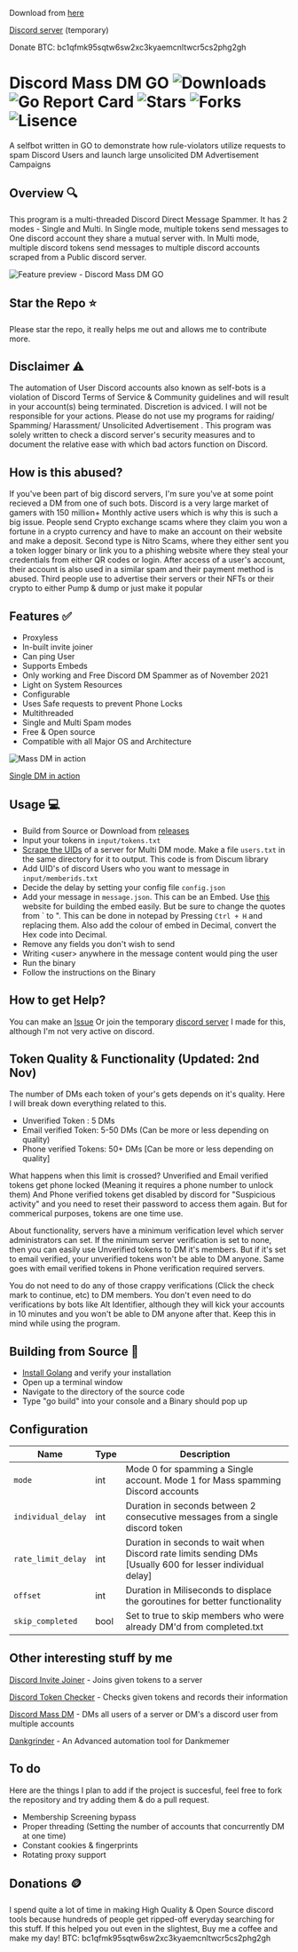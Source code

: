 Download from [here](https://github.com/V4NSH4J/discord-mass-DM-GO/releases)

[Discord server](https://discord.gg/fxPJAGxP7z) (temporary) 

Donate BTC: bc1qfmk95sqtw6sw2xc3kyaemcnltwcr5cs2phg2gh
# Discord Mass DM GO ![Downloads](https://img.shields.io/github/downloads/V4NSH4J/discord-mass-DM-GO/total) ![Go Report Card](https://goreportcard.com/badge/github.com/V4NSH4J/discord-mass-DM-GO) ![Stars](https://img.shields.io/github/stars/V4NSH4J/discord-mass-DM-GO) ![Forks](https://img.shields.io/github/license/V4NSH4J/discord-mass-DM-GO) ![Lisence](https://img.shields.io/github/forks/V4NSH4J/discord-mass-DM-GO)
 A selfbot written in GO to demonstrate how rule-violators utilize requests to spam Discord Users and launch large unsolicited DM Advertisement Campaigns
 
## Overview 🔍
 This program is a multi-threaded Discord Direct Message Spammer. It has 2 modes - Single and Multi. In Single mode, multiple tokens send messages to One discord account they share a mutual server with. In Multi mode, multiple discord tokens send messages to multiple discord accounts scraped from a Public discord server. 

 ![Feature preview - Discord Mass DM GO](https://i.imgur.com/DH9qMsl.png)
 
## Star the Repo ⭐
Please star the repo, it really helps me out and allows me to contribute more.

## Disclaimer ⚠️
 The automation of User Discord accounts also known as self-bots is a violation of Discord Terms of Service & Community guidelines and will result in your account(s) being terminated. Discretion is adviced. I will not be responsible for your actions. Please do not use my programs for raiding/ Spamming/ Harassment/ Unsolicited Advertisement . This program was solely written to check a discord server's security measures and to document the relative ease with which bad actors function on Discord.

## How is this abused?
If you've been part of big discord servers, I'm sure you've at some point recieved a DM from one of such bots. Discord is a very large market of gamers with 150 million+ Monthly active users which is why this is such a big issue. People send Crypto exchange scams where they claim you won a fortune in a crypto currency and have to make an account on their website and make a deposit. Second type is Nitro Scams, where they either sent you a token logger binary or link you to a phishing website where they steal your credentials from either QR codes or login. After access of a user's account, their account is also used in a similar spam and their payment method is abused. Third people use to advertise their servers or their NFTs or their crypto to either Pump & dump or just make it popular 

## Features ✅
  - Proxyless
  - In-built invite joiner
  - Can ping User
  - Supports Embeds
  - Only working and Free Discord DM Spammer as of November 2021
  - Light on System Resources
  - Configurable
  - Uses Safe requests to prevent Phone Locks
  - Multithreaded 
  - Single and Multi Spam modes
  - Free & Open source
  - Compatible with all Major OS and Architecture

![Mass DM in action](https://i.imgur.com/oCAz1GB.gif)


[Single DM in action](https://imgur.com/uXKKGyB.gif)


## Usage 💻
 - Build from Source or Download from [releases](https://github.com/V4NSH4J/discord-mass-DM-GO/releases)
 - Input your tokens in `input/tokens.txt`
 - [Scrape the UIDs](https://gist.github.com/V4NSH4J/06c452f32ceb5f6387b66abd8ccedd74) of a server for Multi DM mode. Make a file `users.txt` in the same directory for it to output. This code is from Discum library
 - Add UID's of discord Users who you want to message in `input/memberids.txt`
 - Decide the delay by setting your config file `config.json`
 - Add your message in `message.json`. This can be an Embed. Use [this](https://autocode.com/tools/discord/embed-builder/) website for building the embed easily. But be sure to change the quotes from \` to ". This can be done in notepad by Pressing `Ctrl + H` and replacing them. Also add the colour of embed in Decimal, convert the Hex code into Decimal. 
 - Remove any fields you don't wish to send
 - Writing \<user\> anywhere in the message content would ping the user
 - Run the binary
 - Follow the instructions on the Binary

## How to get Help?
You can make an [Issue](https://github.com/V4NSH4J/discord-mass-DM-GO/issues) Or join the temporary [discord server](https://discord.gg/XgdN6zsTKv) I made for this, although I'm not very active on discord. 

## Token Quality & Functionality (Updated: 2nd Nov)
The number of DMs each token of your's gets depends on it's quality. Here I will break down everything related to this. 
- Unverified Token : 5 DMs
- Email verified Token: 5-50 DMs (Can be more or less depending on quality)
- Phone verified Tokens: 50+ DMs [Can be more or less depending on quality]


What happens when this limit is crossed? Unverified and Email verified tokens get phone locked (Meaning it requires a phone number to unlock them) And Phone verified tokens get disabled by discord for "Suspicious activity" and you need to reset their password to access them again. But for commerical purposes, tokens are one time use. 

About functionality, servers have a minimum verification level which server administrators can set. If the minimum server verification is set to none, then you can easily use Unverified tokens to DM it's members. But if it's set to email verified, your unverified tokens won't be able to DM anyone. Same goes with email verified tokens in Phone verification required servers. 

You do not need to do any of those crappy verifications (Click the check mark to continue, etc) to DM members. You don't even need to do verifications by bots like Alt Identifier, although they will kick your accounts in 10 minutes and you won't be able to DM anyone after that. Keep this in mind while using the program.
 
## Building from Source 🚧
 - [Install Golang](https://golang.org) and verify your installation
 - Open up a terminal window 
 - Navigate to the directory of the source code
 - Type "go build" into your console and a Binary should pop up

## Configuration

Name | Type | Description
---- | ---- | ----
`mode` | int | Mode 0 for spamming a Single account. Mode 1 for Mass spamming Discord accounts
`individual_delay` | int | Duration in seconds between 2 consecutive messages from a single discord token
`rate_limit_delay` | int | Duration in seconds to wait when Discord rate limits sending DMs [Usually 600 for lesser individual delay]
`offset` | int | Duration in Miliseconds to displace the goroutines for better functionality
`skip_completed` | bool | Set to true to skip members who were already DM'd from completed.txt
 
## Other interesting stuff by me
[Discord Invite Joiner](https://github.com/V4NSH4J/discord-inviter-GO) - Joins given tokens to a server

[Discord Token Checker](https://github.com/V4NSH4J/FAST-discord-token-checker) - Checks given tokens and records their information

[Discord Mass DM](https://github.com/V4NSH4J/discord-mass-DM-GO) - DMs all users of a server or DM's a discord user from multiple accounts

[Dankgrinder](https://github.com/V4NSH4J/dankgrinder) - An Advanced automation tool for Dankmemer

## To do
Here are the things I plan to add if the project is succesful, feel free to fork the repository and try adding them & do a pull request. 
- Membership Screening bypass
- Proper threading (Setting the number of accounts that concurrently DM at one time)
- Constant cookies & fingerprints 
- Rotating proxy support

## Donations 🪙
I spend quite a lot of time in making High Quality & Open Source discord tools because hundreds of people get ripped-off everyday searching for this stuff. If this helped you out even in the slightest, Buy me a coffee and make my day! 
BTC: bc1qfmk95sqtw6sw2xc3kyaemcnltwcr5cs2phg2gh

